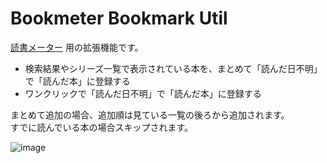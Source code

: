 # Bookmeter Bookmark Util


[読書メーター](https://bookmeter.com/) 用の拡張機能です。  

- 検索結果やシリーズ一覧で表示されている本を、まとめて「読んだ日不明」で「読んだ本」に登録する
- ワンクリックで「読んだ日不明」で「読んだ本」に登録する

まとめて追加の場合、追加順は見ている一覧の後ろから追加されます。  
すでに読んでいる本の場合スキップされます。

![image](https://user-images.githubusercontent.com/7000978/167808992-7a2ecae5-d8e8-47bf-8506-e5ce84203587.png)
